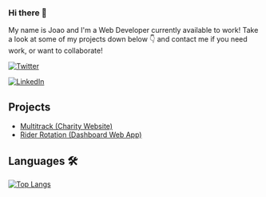 ### Hi there 👋
My name is Joao and I'm a Web Developer currently available to work!
Take a look at some of my projects down below 👇 and contact me if you need work, or want to collaborate!


[![Twitter](https://img.shields.io/badge/Twitter-1DA1F2?style=for-the-badge&logo=twitter&logoColor=white)](https://twitter.com/joaodmonteiro)

[![LinkedIn](https://img.shields.io/badge/LinkedIn-0077B5?style=for-the-badge&logo=linkedin&logoColor=white)](https://www.linkedin.com/in/joaodmonteiro/)


## Projects 
- [Multitrack (Charity Website)](https://joaodmonteiro.github.io/multitrack/)
- [Rider Rotation (Dashboard Web App)](https://joaodmonteiro.github.io/rider-rotation/)

## Languages 🛠

[![Top Langs](https://github-readme-stats.vercel.app/api/top-langs/?username=joaodmonteiro&layout=compact)](https://github.com/anuraghazra/github-readme-stats)

<!--
**joaodmonteiro/joaodmonteiro** is a ✨ _special_ ✨ repository because its `README.md` (this file) appears on your GitHub profile.

Here are some ideas to get you started:

- 🔭 I’m currently working on ...
- 🌱 I’m currently learning ...
- 👯 I’m looking to collaborate on ...
- 🤔 I’m looking for help with ...
- 💬 Ask me about ...
- 📫 How to reach me: ...
- 😄 Pronouns: ...
- ⚡ Fun fact: ...
-->
